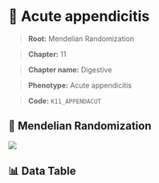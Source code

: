# 🧪 Acute appendicitis

> **Root:** Mendelian Randomization

> **Chapter:** 11  

> **Chapter name:** Digestive

> **Phenotype:** Acute appendicitis  

> **Code:** `K11_APPENDACUT`

## 🧬 Mendelian Randomization  

<img src="/MR/Figures/Forward/K11_APPENDACUT.png"/>

## 📊 Data Table

<CsvTableMRF src="/public/MR/Data/Forward/K11_APPENDACUT.csv"/>
